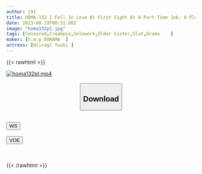 ```yaml
---
author: j91
title: HOMA-132 I Fell In Love At First Sight At A Part-Time Job, A Plain But Neat Literary Girl'S Older Sister Was Actually A Slut With A Bottomless Sexual Desire Full Of Tattoos ... I Was Deprived Of My Virginity And I Was Addicted To Melting Swamp SEX Yuuki Hiiragi
date: 2023-08-19T00:51:00Z
image: "homa132pl.jpg"
tags: [Censored,Creampie,Solowork,Older Sister,Slut,Drama	 ]
maker: [h.m.p DORAMA  ]
actress: [Hiiragi Yuuki ]
---
```



{{< rawhtml >}}

<div class="video" data-videoid="qehld5h0p1xe">
    <a href="javascript:;">
        <img src="https://my.j91.asia/posts/homa132pl/homa132pl.jpg" width="WIDTH" height="HEIGHT" alt="homa132pl.mp4" loading="lazy">
    </a>
</div>

<script type="text/javascript" src="https://j91.asia/asset/on-demand-ws.js"></script>

<br>
  <link rel="stylesheet" href="https://j91.asia/asset/bs5.css">
  
  <center>
  <button class="btn btn-primary" type="button" data-bs-toggle="collapse" data-bs-target=".multi-collapse" aria-expanded="false" aria-controls="multiCollapseExample1 multiCollapseExample2"><h2>Download</h2></button></center>
</p>
<div class="row">
  <div class="col">
    <div class="collapse multi-collapse" id="multiCollapseExample1">
      <div class="card card-body">
	      	      <br>
<div class="buttons">  
<a href="https://wolfstream.tv/qehld5h0p1xe"><button class="btn-hover color-3"><i class="fa fa-download"></i> WS</button></a></div>
    </div>
  </div>
</div>
  <div class="col">
    <div class="collapse multi-collapse" id="multiCollapseExample2">
      <div class="card card-body">
	      <br>
<div class="buttons">
    <a href="https://voe.sx/yeyakk037ftw"><button class="btn-hover color-9"><i class="fa fa-download"></i> VOE</button></a></div>
<br><br>
      </div>
    </div>
  </div>
</div>

{{< /rawhtml >}}
